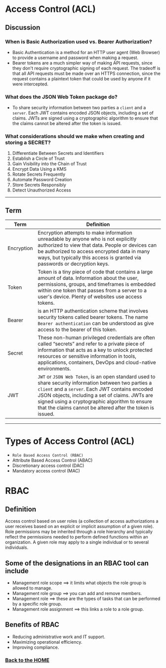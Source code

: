 # Access Control (ACL)

## Discussion

### When is Basic Authorization used vs. Bearer Authorization?

- Basic Authentication is a method for an HTTP user agent (Web Browser) to provide a username and password when making a request.
- Bearer tokens are a much simpler way of making API requests, since they don't require cryptographic signing of each request. The tradeoff is that all API requests must be made over an HTTPS connection, since the request contains a plaintext token that could be used by anyone if it were intercepted.

### What does the JSON Web Token package do?

- To share security information between two parties  a `client` and a `server`. Each JWT contains encoded JSON objects, including a set of claims. JWTs are signed using a cryptographic algorithm to ensure that the claims cannot be altered after the token is issued.

### What considerations should we make when creating and storing a SECRET?

1. Differentiate Between Secrets and Identifiers
2. Establish a Circle of Trust
3. Gain Visibility into the Chain of Trust
4. Encrypt Data Using a KMS
5. Rotate Secrets Frequently
6. Automate Password Creation
7. Store Secrets Responsibly
8. Detect Unauthorized Access

___

## Term

Term | Definition
------------ | ------------
Encryption | Encryption attempts to make information unreadable by anyone who is not explicitly authorized to view that data. People or devices can be authorized to access encrypted data in many ways, but typically this access is granted via passwords or decryption keys.
Token |  Token is a tiny piece of code that contains a large amount of data. Information about the user, permissions, groups, and timeframes is embedded within one token that passes from a server to a user's device. Plenty of websites use access tokens.
Bearer |  is an HTTP authentication scheme that involves security tokens called bearer tokens. The name `Bearer authentication` can be understood as give access to the bearer of this token.
Secret | These non-human privileged credentials are often called “secrets” and refer to a private piece of information that acts as a key to unlock protected resources or sensitive information in tools, applications, containers, DevOps and cloud-native environments.
JWT | `JWT` or `JSON Web Token`, is an open standard used to share security information between two parties a `client` and a `server`. Each JWT contains encoded JSON objects, including a set of claims. JWTs are signed using a cryptographic algorithm to ensure that the claims cannot be altered after the token is issued.

___

# Types of Access Control (ACL)

- `Role Based Access Control (RBAC)`
- Attribute Based Access Control (ABAC)
- Discretionary access control (DAC)
- Mandatory access control (MAC)

# RBAC

## Definition

Access control based on user roles (a collection of access authorizations a user receives based on an explicit or implicit assumption of a given role). Role permissions may be inherited through a role hierarchy and typically reflect the permissions needed to perform defined functions within an organization. A given role may apply to a single individual or to several individuals.

## Some of the designations in an RBAC tool can include

- Management role scope ==> it limits what objects the role group is allowed to manage.
- Management role group ==> you can add and remove members.
- Management role ==> these are the types of tasks that can be performed by a specific role group.
- Management role assignment ==> this links a role to a role group.

## Benefits of RBAC

- Reducing administrative work and IT support.
- Maximizing operational efficiency.
- Improving compliance.



### [Back to the HOME](./README.md)
